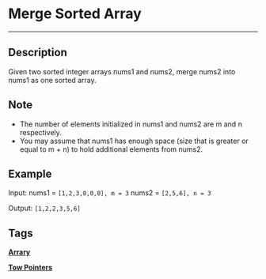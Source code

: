 # Merge Sorted Array
-----
## Description
Given two sorted integer arrays nums1 and nums2, merge nums2 into nums1 as one sorted array.

## Note
* The number of elements initialized in nums1 and nums2 are m and n respectively.
* You may assume that nums1 has enough space (size that is greater or equal to m + n) to hold additional elements from nums2.

## Example
Input:
nums1 = ```[1,2,3,0,0,0], m = 3```
nums2 = ```[2,5,6], n = 3```

Output: ```[1,2,2,3,5,6]```

## Tags
**[Arrary](https://leetcode.com/tag/array)**

**[Tow Pointers](https://leetcode.com/tag/two-pointers)**
